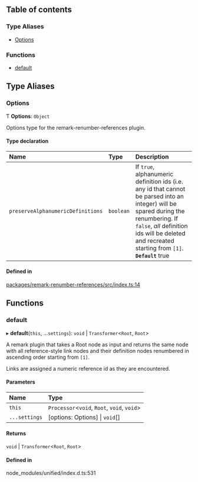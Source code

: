 ## Table of contents

### Type Aliases

- [Options][1]

### Functions

- [default][2]

## Type Aliases

### Options

Ƭ **Options**: `Object`

Options type for the remark-renumber-references plugin.

#### Type declaration

| Name                              | Type      | Description                                                                                                                                                                                                                              |
| :-------------------------------- | :-------- | :--------------------------------------------------------------------------------------------------------------------------------------------------------------------------------------------------------------------------------------- |
| `preserveAlphanumericDefinitions` | `boolean` | If `true`, alphanumeric definition ids (i.e. any id that cannot be parsed into an integer) will be spared during the renumbering. If `false`, _all_ definition ids will be deleted and recreated starting from `[1]`. **`Default`** true |

#### Defined in

[packages/remark-renumber-references/src/index.ts:14][3]

## Functions

### default

▸ **default**(`this`, ...`settings`): `void` | `Transformer`<`Root`, `Root`>

A remark plugin that takes a Root node as input and returns the same node with
all reference-style link nodes and their definition nodes renumbered in
ascending order starting from `[1]`.

Links are assigned a numeric reference id as they are encountered.

#### Parameters

| Name          | Type                                        |
| :------------ | :------------------------------------------ |
| `this`        | `Processor`<`void`, `Root`, `void`, `void`> |
| `...settings` | \[options: Options] \| `void`\[]            |

#### Returns

`void` | `Transformer`<`Root`, `Root`>

#### Defined in

node_modules/unified/index.d.ts:531

[1]: README.md#options
[2]: README.md#default
[3]:
  https://github.com/Xunnamius/unified-utils/blob/7ddf2f1/packages/remark-renumber-references/src/index.ts#L14
